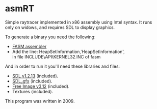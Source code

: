asmRT
=====

Simple raytracer implemented in x86 assembly using Intel syntax. It runs only on widows, and requires SDL to display graphics.

To generate a binary you need the following:
* [FASM assembler](http://flatassembler.net/)
* Add the line: 
	HeapSetInformation,'HeapSetInformation',\
	in file INCLUDE\API\KERNEL32.INC of fasm

And in order to run it you'll need these libraries and files:
* [SDL v1.2.13](http://www.libsdl.org/) (included).
* [SDL_gfx](http://cms.ferzkopp.net/index.php/software/13-sdl-gfx) (included).
* [Free Image v3.12](http://freeimage.sourceforge.net/) (included).
* Textures (included).

This program was written in 2009.
